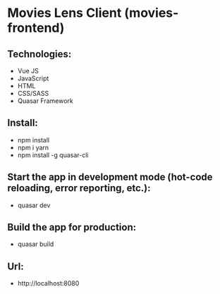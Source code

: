 # Movies Lens Client (movies-frontend)

## Technologies:

* Vue JS
* JavaScript
* HTML
* CSS/SASS
* Quasar Framework

## Install:

* npm install
* npm i yarn
* npm install -g quasar-cli

## Start the app in development mode (hot-code reloading, error reporting, etc.):

* quasar dev

## Build the app for production:

* quasar build

## Url:

* http://localhost:8080
